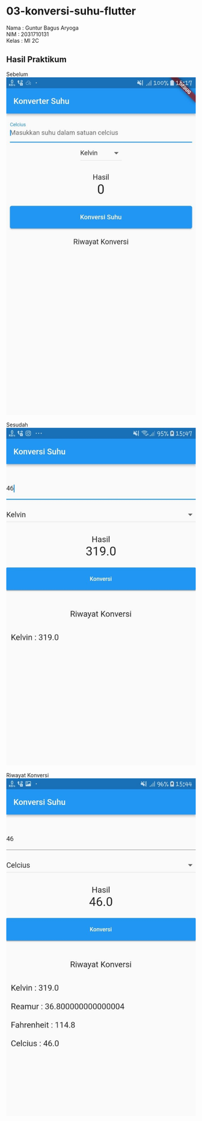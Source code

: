 # 03-konversi-suhu-flutter

Nama : Guntur Bagus Aryoga <br>
NIM : 2031710131 <br>
Kelas : MI 2C<br>

## Hasil Praktikum

Sebelum <br>
![Screenshot Dashboard Oracle](img/Sebelum.png)

Sesudah <br>
![Screenshot Dashboard Oracle](img/Sesudah.png)

Riwayat Konversi <br>
![Screenshot Dashboard Oracle](img/Riwayat.png)
